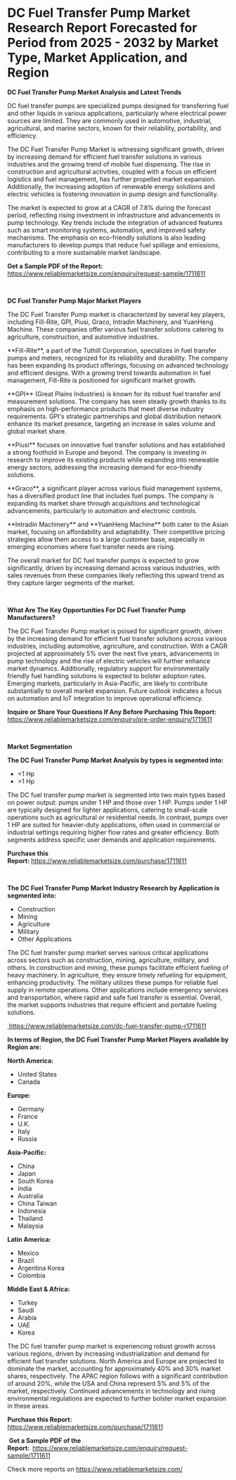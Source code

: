 <p><h1>DC Fuel Transfer Pump Market Research Report Forecasted for Period from 2025 -  2032 by Market Type, Market Application, and Region</h1></p><p><strong>DC Fuel Transfer Pump Market Analysis and Latest Trends</strong></p>
<p><p>DC fuel transfer pumps are specialized pumps designed for transferring fuel and other liquids in various applications, particularly where electrical power sources are limited. They are commonly used in automotive, industrial, agricultural, and marine sectors, known for their reliability, portability, and efficiency. </p><p>The DC Fuel Transfer Pump Market is witnessing significant growth, driven by increasing demand for efficient fuel transfer solutions in various industries and the growing trend of mobile fuel dispensing. The rise in construction and agricultural activities, coupled with a focus on efficient logistics and fuel management, has further propelled market expansion. Additionally, the increasing adoption of renewable energy solutions and electric vehicles is fostering innovation in pump design and functionality.</p><p>The market is expected to grow at a CAGR of 7.8% during the forecast period, reflecting rising investment in infrastructure and advancements in pump technology. Key trends include the integration of advanced features such as smart monitoring systems, automation, and improved safety mechanisms. The emphasis on eco-friendly solutions is also leading manufacturers to develop pumps that reduce fuel spillage and emissions, contributing to a more sustainable market landscape.</p></p>
<p><strong>Get a Sample PDF of the Report:&nbsp;</strong> <a href="https://www.reliablemarketsize.com/enquiry/request-sample/1711611?utm_campaign=3220&utm_medium=2&utm_source=Github&utm_content=ia&utm_term=27032025&utm_id=dc-fuel-transfer-pump">https://www.reliablemarketsize.com/enquiry/request-sample/1711611</a></p>
<p>&nbsp;</p>
<p><strong>DC Fuel Transfer Pump Major Market Players</strong></p>
<p><p>The DC Fuel Transfer Pump market is characterized by several key players, including Fill-Rite, GPI, Piusi, Graco, Intradin Machinery, and YuanHeng Machine. These companies offer various fuel transfer solutions catering to agriculture, construction, and automotive industries.</p><p>**Fill-Rite**, a part of the Tuthill Corporation, specializes in fuel transfer pumps and meters, recognized for its reliability and durability. The company has been expanding its product offerings, focusing on advanced technology and efficient designs. With a growing trend towards automation in fuel management, Fill-Rite is positioned for significant market growth.</p><p>**GPI** (Great Plains Industries) is known for its robust fuel transfer and measurement solutions. The company has seen steady growth thanks to its emphasis on high-performance products that meet diverse industry requirements. GPI's strategic partnerships and global distribution network enhance its market presence, targeting an increase in sales volume and global market share.</p><p>**Piusi** focuses on innovative fuel transfer solutions and has established a strong foothold in Europe and beyond. The company is investing in research to improve its existing products while expanding into renewable energy sectors, addressing the increasing demand for eco-friendly solutions.</p><p>**Graco**, a significant player across various fluid management systems, has a diversified product line that includes fuel pumps. The company is expanding its market share through acquisitions and technological advancements, particularly in automation and electronic controls.</p><p>**Intradin Machinery** and **YuanHeng Machine** both cater to the Asian market, focusing on affordability and adaptability. Their competitive pricing strategies allow them access to a large customer base, especially in emerging economies where fuel transfer needs are rising.</p><p>The overall market for DC fuel transfer pumps is expected to grow significantly, driven by increasing demand across various industries, with sales revenues from these companies likely reflecting this upward trend as they capture larger segments of the market.</p></p>
<p>&nbsp;</p>
<p><strong>What Are The Key Opportunities For DC Fuel Transfer Pump Manufacturers?</strong></p>
<p><p>The DC Fuel Transfer Pump market is poised for significant growth, driven by the increasing demand for efficient fuel transfer solutions across various industries, including automotive, agriculture, and construction. With a CAGR projected at approximately 5% over the next five years, advancements in pump technology and the rise of electric vehicles will further enhance market dynamics. Additionally, regulatory support for environmentally friendly fuel handling solutions is expected to bolster adoption rates. Emerging markets, particularly in Asia-Pacific, are likely to contribute substantially to overall market expansion. Future outlook indicates a focus on automation and IoT integration to improve operational efficiency.</p></p>
<p><strong>Inquire or Share Your Questions If Any Before Purchasing This Report:</strong> <a href="https://www.reliablemarketsize.com/enquiry/pre-order-enquiry/1711611?utm_campaign=3220&utm_medium=2&utm_source=Github&utm_content=ia&utm_term=27032025&utm_id=dc-fuel-transfer-pump">https://www.reliablemarketsize.com/enquiry/pre-order-enquiry/1711611</a></p>
<p>&nbsp;</p>
<p><strong>Market Segmentation</strong></p>
<p><strong>The DC Fuel Transfer Pump Market Analysis by types is segmented into:</strong></p>
<p><ul><li><1 Hp</li><li>>1 Hp</li></ul></p>
<p><p>The DC fuel transfer pump market is segmented into two main types based on power output: pumps under 1 HP and those over 1 HP. Pumps under 1 HP are typically designed for lighter applications, catering to small-scale operations such as agricultural or residential needs. In contrast, pumps over 1 HP are suited for heavier-duty applications, often used in commercial or industrial settings requiring higher flow rates and greater efficiency. Both segments address specific user demands and application requirements.</p></p>
<p><strong>Purchase this Report:&nbsp;</strong><a href="https://www.reliablemarketsize.com/purchase/1711611?utm_campaign=3220&utm_medium=2&utm_source=Github&utm_content=ia&utm_term=27032025&utm_id=dc-fuel-transfer-pump">https://www.reliablemarketsize.com/purchase/1711611</a></p>
<p>&nbsp;</p>
<p><strong>The DC Fuel Transfer Pump Market Industry Research by Application is segmented into:</strong></p>
<p><ul><li>Construction</li><li>Mining</li><li>Agriculture</li><li>Military</li><li>Other Applications</li></ul></p>
<p><p>The DC fuel transfer pump market serves various critical applications across sectors such as construction, mining, agriculture, military, and others. In construction and mining, these pumps facilitate efficient fueling of heavy machinery. In agriculture, they ensure timely refueling for equipment, enhancing productivity. The military utilizes these pumps for reliable fuel supply in remote operations. Other applications include emergency services and transportation, where rapid and safe fuel transfer is essential. Overall, the market supports industries that require efficient and portable fueling solutions.</p></p>
<p><a href="https://www.reliablemarketsize.com/dc-fuel-transfer-pump-r1711611?utm_campaign=3220&utm_medium=2&utm_source=Github&utm_content=ia&utm_term=27032025&utm_id=dc-fuel-transfer-pump">&nbsp;https://www.reliablemarketsize.com/dc-fuel-transfer-pump-r1711611</a></p>
<p><strong>In terms of Region, the DC Fuel Transfer Pump Market Players available by Region are:</strong></p>
<p>
    <p> <strong> North America: </strong>
        <ul>
            <li>United States</li>
            <li>Canada</li>
        </ul>
        </p> 
    <p> <strong> Europe: </strong>
        <ul>
            <li>Germany</li>
            <li>France</li>
            <li>U.K.</li>
            <li>Italy</li>
            <li>Russia</li>
        </ul>
        </p> 
    <p> <strong> Asia-Pacific: </strong>
        <ul>
            <li>China</li>
            <li>Japan</li>
            <li>South Korea</li>
            <li>India</li>
            <li>Australia</li>
            <li>China Taiwan</li>
            <li>Indonesia</li>
            <li>Thailand</li>
            <li>Malaysia</li>
        </ul>
        </p> 
    <p> <strong> Latin America: </strong>
        <ul>
            <li>Mexico</li>
            <li>Brazil</li>
            <li>Argentina Korea</li>
            <li>Colombia</li>
        </ul>
        </p> 
    <p> <strong> Middle East & Africa: </strong>
        <ul>
            <li>Turkey</li>
            <li>Saudi</li>
            <li>Arabia</li>
            <li>UAE</li>
            <li>Korea</li>
        </ul>
    </p>
    </p>
<p><p>The DC fuel transfer pump market is experiencing robust growth across various regions, driven by increasing industrialization and demand for efficient fuel transfer solutions. North America and Europe are projected to dominate the market, accounting for approximately 40% and 30% market shares, respectively. The APAC region follows with a significant contribution of around 20%, while the USA and China represent 5% and 5% of the market, respectively. Continued advancements in technology and rising environmental regulations are expected to further bolster market expansion in these areas.</p></p>
<p><strong>Purchase this Report: </strong><a href="https://www.reliablemarketsize.com/purchase/1711611?utm_campaign=3220&utm_medium=2&utm_source=Github&utm_content=ia&utm_term=27032025&utm_id=dc-fuel-transfer-pump">https://www.reliablemarketsize.com/purchase/1711611</a></p>
<p>&nbsp;<strong>Get a Sample PDF of the Report:&nbsp;&nbsp;</strong><a href="https://www.reliablemarketsize.com/enquiry/request-sample/1711611?utm_campaign=3220&utm_medium=2&utm_source=Github&utm_content=ia&utm_term=27032025&utm_id=dc-fuel-transfer-pump">https://www.reliablemarketsize.com/enquiry/request-sample/1711611</a></p>
<p><strong></strong></p>
<p>Check more reports on <a href="https://www.reliablemarketsize.com/?utm_campaign=3220&utm_medium=2&utm_source=Github&utm_content=ia&utm_term=27032025&utm_id=dc-fuel-transfer-pump">https://www.reliablemarketsize.com/</a></p>